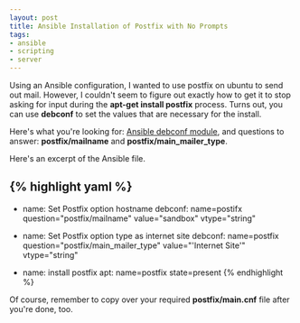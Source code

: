 ```yaml
---
layout: post
title: Ansible Installation of Postfix with No Prompts
tags:
- ansible
- scripting
- server
---
```


Using an Ansible configuration, I wanted to use postfix on ubuntu to send out mail.  However, I couldn't seem to figure out exactly how to get it to stop asking for input during the **apt-get install postfix** process.  Turns out, you can use **debconf** to set the values that are necessary for the install.  

Here's what you're looking for:
[Ansible debconf module](http://docs.ansible.com/debconf_module.html), and questions to answer: **postfix/mailname** and **postfix/main_mailer_type**.

Here's an excerpt of the Ansible file.


    
{% highlight yaml %}
---
- name: Set Postfix option hostname
  debconf: name=postifx question="postfix/mailname" value="sandbox" vtype="string"

- name: Set Postfix option type as internet site
  debconf: name=postfix question="postfix/main_mailer_type" value="'Internet Site'" vtype="string"

- name: install postfix
  apt: name=postfix state=present
{% endhighlight %}    


Of course, remember to copy over your required **postfix/main.cnf** file after you're done, too.
